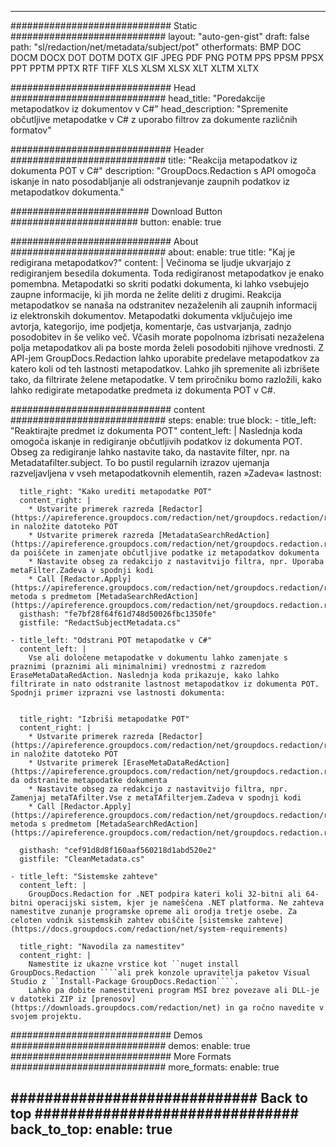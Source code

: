 
---
############################# Static ############################
layout: "auto-gen-gist" 
draft: false
path: "sl/redaction/net/metadata/subject/pot"
otherformats: BMP DOC DOCM DOCX DOT DOTM DOTX GIF JPEG PDF PNG POTM PPS PPSM PPSX PPT PPTM PPTX RTF TIFF XLS XLSM XLSX XLT XLTM XLTX  

############################# Head ############################
head_title: "Poredakcije metapodatkov iz dokumentov v C#"
head_description: "Spremenite občutljive metapodatke v C# z uporabo filtrov za dokumente različnih formatov"

############################# Header ############################
title: "Reakcija metapodatkov iz dokumenta POT v C#"
description: "GroupDocs.Redaction s API omogoča iskanje in nato posodabljanje ali odstranjevanje zaupnih podatkov iz metapodatkov dokumenta."

######################### Download Button #######################
button:
    enable: true

############################# About ############################
about:
    enable: true
    title: "Kaj je redigirana metapodatkov?"
    content: |
        Večinoma se ljudje ukvarjajo z redigiranjem besedila dokumenta. Toda redigiranost metapodatkov je enako pomembna. Metapodatki so skriti podatki dokumenta, ki lahko vsebujejo zaupne informacije, ki jih morda ne želite deliti z drugimi. Reakcija metapodatkov se nanaša na odstranitev nezaželenih ali zaupnih informacij iz elektronskih dokumentov. Metapodatki dokumenta vključujejo ime avtorja, kategorijo, ime podjetja, komentarje, čas ustvarjanja, zadnjo posodobitev in še veliko več. Včasih morate popolnoma izbrisati nezaželena polja metapodatkov ali pa boste morda želeli posodobiti njihove vrednosti. Z API-jem GroupDocs.Redaction lahko uporabite predelave metapodatkov za katero koli od teh lastnosti metapodatkov. Lahko jih spremenite ali izbrišete tako, da filtrirate želene metapodatke. V tem priročniku bomo razložili, kako lahko redigirate metapodatke predmeta iz dokumenta POT v C#.

############################# content ############################
steps:
    enable: true
    block:
    - title_left: "Reaktirajte predmet iz dokumenta POT"
      content_left: |
        Naslednja koda omogoča iskanje in redigiranje občutljivih podatkov iz dokumenta POT. Obseg za redigiranje lahko nastavite tako, da nastavite filter, npr. na Metadatafilter.subject. To bo pustil regularnih izrazov ujemanja razveljavljena v vseh metapodatkovnih elementih, razen »Zadeva« lastnost:
        

      title_right: "Kako urediti metapodatke POT"
      content_right: |
        * Ustvarite primerek razreda [Redactor](https://apireference.groupdocs.com/redaction/net/groupdocs.redaction/redactor) in naložite datoteko POT
        * Ustvarite primerek razreda [MetadataSearchRedAction](https://apireference.groupdocs.com/redaction/net/groupdocs.redaction.redactions/metadatasearchredaction), da poiščete in zamenjate občutljive podatke iz metapodatkov dokumenta
        * Nastavite obseg za redakcijo z nastavitvijo filtra, npr. Uporaba metaFilter.Zadeva v spodnji kodi
        * Call [Redactor.Apply](https://apireference.groupdocs.com/redaction/net/groupdocs.redaction/redactor/methods/apply/index) metoda s predmetom [MetadaSearchRedAction](https://apireference.groupdocs.com/redaction/net/groupdocs.redaction.redactions/metadatasearchredaction)        
      gisthash: "fe7bf28f64f61d748d50026fbc1350fe"
      gistfile: "RedactSubjectMetadata.cs"

    - title_left: "Odstrani POT metapodatke v C#"
      content_left: |
        Vse ali določene metapodatke v dokumentu lahko zamenjate s praznimi (praznimi ali minimalnimi) vrednostmi z razredom EraseMetaDataRedAction. Naslednja koda prikazuje, kako lahko filtrirate in nato odstranite lastnost metapodatkov iz dokumenta POT. Spodnji primer izprazni vse lastnosti dokumenta:
        
        
      title_right: "Izbriši metapodatke POT"
      content_right: |
        * Ustvarite primerek razreda [Redactor](https://apireference.groupdocs.com/redaction/net/groupdocs.redaction/redactor) in naložite datoteko POT
        * Ustvarite primerek [EraseMetaDataRedAction](https://apireference.groupdocs.com/redaction/net/groupdocs.redaction.redactions/erasemetadataredaction), da odstranite metapodatke dokumenta
        * Nastavite obseg za redakcijo z nastavitvijo filtra, npr. Zamenjaj metaTAfilter.Vse z metaTAfilterjem.Zadeva v spodnji kodi 
        * Call [Redactor.Apply](https://apireference.groupdocs.com/redaction/net/groupdocs.redaction/redactor/methods/apply/index) metoda s predmetom [MetadaSearchRedAction](https://apireference.groupdocs.com/redaction/net/groupdocs.redaction.redactions/metadatasearchredaction)
        
      gisthash: "cef91d8d8f160aaf560218d1abd520e2"
      gistfile: "CleanMetadata.cs"

    - title_left: "Sistemske zahteve"
      content_left: |
        GroupDocs.Redaction for .NET podpira kateri koli 32-bitni ali 64-bitni operacijski sistem, kjer je nameščena .NET platforma. Ne zahteva namestitve zunanje programske opreme ali orodja tretje osebe. Za celoten vodnik sistemskih zahtev obiščite [sistemske zahteve](https://docs.groupdocs.com/redaction/net/system-requirements)
        
      title_right: "Navodila za namestitev"
      content_right: |
        Namestite iz ukazne vrstice kot ``nuget install GroupDocs.Redaction ````ali prek konzole upravitelja paketov Visual Studio z ``Install-Package GroupDocs.Redaction````. 
        Lahko pa dobite namestitveni program MSI brez povezave ali DLL-je v datoteki ZIP iz [prenosov](https://downloads.groupdocs.com/redaction/net) in ga ročno navedite v svojem projektu.

############################# Demos ############################
demos:
    enable: true
############################# More Formats ############################
more_formats:
    enable: true

############################# Back to top ###############################
back_to_top:
    enable: true
---